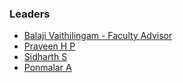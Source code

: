 ### Leaders
* [Balaji Vaithilingam - Faculty Advisor](mailto:balaji.vaithilingham@owasp.org)
* [Praveen H P](mailto:praveen.hp@owasp.org)
* [Sidharth S](mailto:sidharth.s@owasp.org)
* [Ponmalar A](mailto:ponmalar.a@owasp.org)
